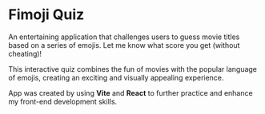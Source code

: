 # Fimoji Quiz

An entertaining application that challenges users to guess movie titles based on a series of emojis. Let me know what score you get (without cheating)!

This interactive quiz combines the fun of movies with the popular language of emojis, creating an exciting and visually appealing experience.

App was created by using **Vite** and **React** to further practice and enhance my front-end development skills.
